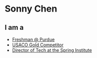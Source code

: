 

<h1> Sonny Chen </h1>

<h2> I am a </h2>

- [Freshman @ Purdue](https://www.linkedin.com/in/chenhsonny)
- [USACO Gold Competitor](http://usaco.org)
- [Director of Tech at the Spring Institute](https://thespringgroup.org)
